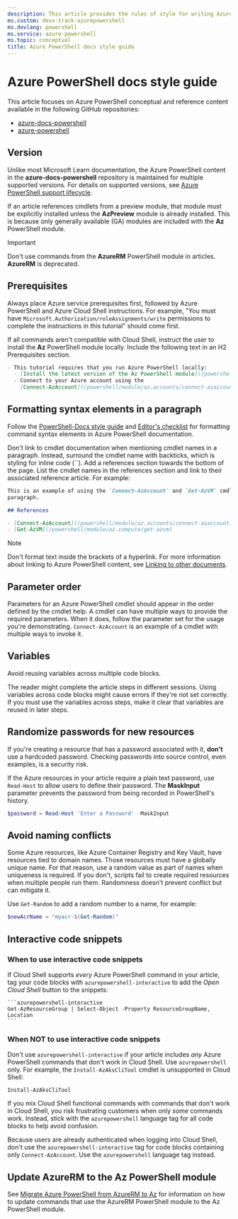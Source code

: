 ```yaml
---
description: This article provides the rules of style for writing Azure PowerShell documentation.
ms.custom: devx-track-azurepowershell
ms.devlang: powershell
ms.service: azure-powershell
ms.topic: conceptual
title: Azure PowerShell docs style guide
---
```


# Azure PowerShell docs style guide

This article focuses on Azure PowerShell conceptual and reference content available in the following
GitHub repositories:

- [azure-docs-powershell][azps-docs-repo]
- [azure-powershell][azps-source-repo]

## Version

Unlike most Microsoft Learn documentation, the Azure PowerShell content in the
**azure-docs-powershell** repository is maintained for multiple supported versions. For details on
supported versions, see [Azure PowerShell support lifecycle][support-lifecycle].

If an article references cmdlets from a preview module, that module must be explicitly installed
unless the **AzPreview** module is already installed. This is because only generally available (GA)
modules are included with the **Az** PowerShell module.

> [!IMPORTANT]
> Don't use commands from the **AzureRM** PowerShell module in articles. **AzureRM** is deprecated.

## Prerequisites

Always place Azure service prerequisites first, followed by Azure PowerShell and Azure Cloud Shell
instructions. For example, "You must have `Microsoft.Authorization/roleAssignments/write`
permissions to complete the instructions in this tutorial" should come first.

If all commands aren't compatible with Cloud Shell, instruct the user to install the **Az**
PowerShell module locally. Include the following text in an H2 Prerequisites section.

```markdown
- This tutorial requires that you run Azure PowerShell locally:
  - [Install the latest version of the Az PowerShell module](/powershell/azure/install-azure-powershell).
  - Connect to your Azure account using the
    [Connect-AzAccount](/powershell/module/az.accounts/connect-azaccount) cmdlet.
```

## Formatting syntax elements in a paragraph

Follow the [PowerShell-Docs style guide](/powershell/scripting/community/contributing/powershell-style-guide)
and [Editor's checklist](/powershell/scripting/community/contributing/editorial-checklist)
for formatting command syntax elements in Azure PowerShell documentation.

Don't link to cmdlet documentation when mentioning cmdlet names in a paragraph. Instead, surround
the cmdlet name with backticks, which is styling for inline code (``). Add a references section
towards the bottom of the page. List the cmdlet names in the references section and link to their
associated reference article. For example:

```markdown
This is an example of using the `Connect-AzAccount` and `Get-AzVM` cmdlets within a
paragraph.

## References

- [Connect-AzAccount](/powershell/module/az.accounts/connect-azaccount)
- [Get-AzVM](/powershell/module/az.compute/get-azvm)
```

> [!NOTE]
> Don't format text inside the brackets of a hyperlink. For more information about linking to
> Azure PowerShell content, see
> [Linking to other documents](/powershell/scripting/community/contributing/editorial-checklist#linking-to-other-documents).

## Parameter order

Parameters for an Azure PowerShell cmdlet should appear in the order defined by the cmdlet help. A
cmdlet can have multiple ways to provide the required parameters. When it does, follow the parameter
set for the usage you're demonstrating. `Connect-AzAccount` is an example of a cmdlet with multiple
ways to invoke it.

## Variables

Avoid reusing variables across multiple code blocks.

The reader might complete the article steps in different sessions. Using variables across code
blocks might cause errors if they're not set correctly. If you must use the variables across steps,
make it clear that variables are reused in later steps.

## Randomize passwords for new resources

If you're creating a resource that has a password associated with it, **don't** use a hardcoded
password. Checking passwords into source control, even examples, is a security risk.

If the Azure resources in your article require a plain text password, use `Read-Host` to allow users
to define their password. The **MaskInput** parameter prevents the password from being recorded in
PowerShell's history.

```powershell
$password = Read-Host 'Enter a Password' -MaskInput
```

## Avoid naming conflicts

Some Azure resources, like Azure Container Registry and Key Vault, have resources tied to domain
names. Those resources must have a globally unique name. For that reason, use a random value as part
of names when uniqueness is required. If you don't, scripts fail to create required resources when
multiple people run them. Randomness doesn't prevent conflict but can mitigate it.

Use `Get-Random` to add a random number to a name, for example:

```powershell
$newAcrName = "myacr-$(Get-Random)"
```

## Interactive code snippets

### When to use interactive code snippets

If Cloud Shell supports _every_ Azure PowerShell command in your article, tag your code blocks with
`azurepowershell-interactive` to add the _Open Cloud Shell_ button to the snippets:

````
```azurepowershell-interactive
Get-AzResourceGroup | Select-Object -Property ResourceGroupName, Location
```
````

### When NOT to use interactive code snippets

Don't use `azurepowershell-interactive` if your article includes _any_ Azure PowerShell commands
that don't work in Cloud Shell. Use `azurepowershell` only. For example, the `Install-AzAksCliTool`
cmdlet is unsupported in Cloud Shell:

```azurepowershell
Install-AzAksCliTool
```

If you mix Cloud Shell functional commands with commands that don't work in Cloud Shell, you risk
frustrating customers when only _some_ commands work. Instead, stick with the `azurepowershell`
language tag for all code blocks to help avoid confusion.

Because users are already authenticated when logging into Cloud Shell, don't use the
`azurepowershell-interactive` tag for code blocks containing only `Connect-AzAccount`. Use the
`azurepowershell` language tag instead.

## Update AzureRM to the Az PowerShell module

See [Migrate Azure PowerShell from AzureRM to Az](migrate-from-azurerm-to-az.md) for information on
how to update commands that use the AzureRM PowerShell module to the Az PowerShell module.

[azps-docs-repo]: https://github.com/MicrosoftDocs/azure-docs-powershell
[azps-source-repo]: https://github.com/Azure/azure-powershell
[support-lifecycle]: azureps-support-lifecycle.md

